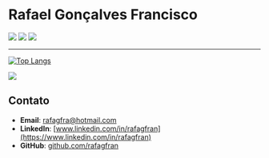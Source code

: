 # Rafael Gonçalves Francisco

<div> 
  <a href="mailto:rafagfra@hotmail.com" target="_blank"><img src="https://img.shields.io/badge/Gmail-D14836?style=for-the-badge&logo=gmail&logoColor=white"></a>
  <a href="https://www.linkedin.com/in/rafagfran/" target="_blank"><img src="https://img.shields.io/badge/-LinkedIn-%230077B5?style=for-the-badge&logo=linkedin&logoColor=white" target="_blank"></a> 
  <a href="https://wa.me/17992849794" target="_blank"><img src="https://img.shields.io/badge/WhatsApp-25D366?style=for-the-badge&logo=whatsapp&logoColor=white"></a>
</div>

---

<!--![Rafael GitHub stats](https://github-readme-stats.vercel.app/api?username=rafagfran&show_icons=true&theme=tokyonight&hide=prs&rank_icon=github)-->

 [![Top Langs](https://github-readme-stats.vercel.app/api/top-langs/?username=rafagfran&layout=compact&theme=tokyonight)](https://www.linkedin.com/in/rafagfran/)

<div>
<p align="left">
  <a href="https://www.linkedin.com/in/rafagfran/">
    <img src="https://skillicons.dev/icons?i=ts,react,next,nodejs,nest,angular,vue,express,tailwind,sass,git" />
  </a>
</p>
</div>

## Contato

- **Email**: [rafagfra@hotmail.com](mailto:rafagfra@hotmail.com)
- **LinkedIn**: [www.linkedin.com/in/rafagfran](https://www.linkedin.com/in/rafagfran)
- **GitHub**: [github.com/rafagfran](https://github.com/rafagfran)

